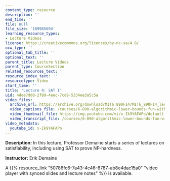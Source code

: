 ```yaml
---
content_type: resource
description: ''
end_time: ''
file: null
file_size: '189985694'
learning_resource_types:
- Lecture Videos
license: https://creativecommons.org/licenses/by-nc-sa/4.0/
ocw_type: ''
optional_tab_title: ''
optional_text: ''
parent_title: Lecture Videos
parent_type: CourseSection
related_resources_text: ''
resource_index_text: ''
resourcetype: Video
start_time: ''
title: 'Lecture 4: SAT I'
uid: 4dee7dd0-2f89-4eec-7cd8-5334ee3a5c5a
video_files:
  archive_url: https://archive.org/download/MIT6.890F14/MIT6_890F14_lec04_300k.mp4
  video_captions_file: /courses/6-890-algorithmic-lower-bounds-fun-with-hardness-proofs-fall-2014/d912936386d6510e901850815a3c81f2_x-Ik9YAFAPo.vtt
  video_thumbnail_file: https://img.youtube.com/vi/x-Ik9YAFAPo/default.jpg
  video_transcript_file: /courses/6-890-algorithmic-lower-bounds-fun-with-hardness-proofs-fall-2014/4972dfb6839046b37f8319c65cbd1b84_x-Ik9YAFAPo.pdf
video_metadata:
  youtube_id: x-Ik9YAFAPo
---
```


**Description:** In this lecture, Professor Demaine starts a series of lectures on satisfiability, including using SAT to prove NP-hardness.

**Instructor:** Erik Demaine

A {{% resource_link "50786fc6-7a43-4c46-8787-ab8e4dac15a0" "video player with synced slides and lecture notes" %}} is available.

